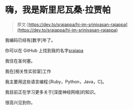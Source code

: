 # 嗨，我是斯里尼瓦桑·拉贾帕

> 原文:[https://dev.to/srajappa/hi-im-srinivasan-rajappa](https://dev.to/srajappa/hi-im-srinivasan-rajappa)

我编码已经有[数字]年了。

你可以在 GitHub 上找到我的名字[srajapa](https://github.com/srajappa)

我住在圣何塞。

我在[相关性实验室]工作

我主要用这些语言编程:[Ruby，Python，Java，C]。

我目前正在学习更多关于[深度神经网络]的知识。

很高兴见到你。